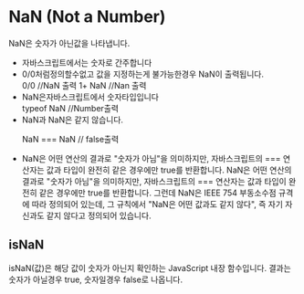 <h1>NaN (Not a Number)</h1>
NaN은 숫자가 아닌값을 나타냅니다. 
<ul>
  <li>자바스크립트에서는 숫자로 간주합니다</li>
  <li>0/0처럼정의할수없고 값을 지정하는게 불가능한경우 NaN이 출력됩니다.</li>  
0/0 //NaN 출력
1+ NaN //Nan 출력
  <li>NaN은자바스크립트에서 숫자타입입니다</li>
  typeof NaN //Number출력
  <li>NaN과 NaN은 같지 않습니다.</li>
  
NaN === NaN // false출력
  <li>NaN은 어떤 연산의 결과로 "숫자가 아님"을 의미하지만, 자바스크립트의 === 연산자는 값과 타입이 완전히 같은 경우에만 true를 반환합니다.
NaN은 어떤 연산의 결과로 "숫자가 아님"을 의미하지만, 자바스크립트의 === 연산자는 값과 타입이 완전히 같은 경우에만 true를 반환합니다. 
그런데 NaN은 IEEE 754 부동소수점 규격에 따라 정의되어 있는데, 
그 규칙에서 "NaN은 어떤 값과도 같지 않다", 즉 자기 자신과도 같지 않다고 정의되어 있습니다.
  </li>
</ul>

<h2>isNaN</h2>
isNaN(값)은 해당 값이 숫자가 아닌지 확인하는 JavaScript 내장 함수입니다.
결과는 숫자가 아닐경우 true, 숫자일경우 false로 나옵니다.
